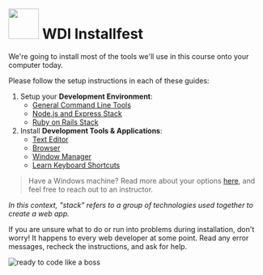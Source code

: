 # <img src="https://cloud.githubusercontent.com/assets/7833470/10423298/ea833a68-7079-11e5-84f8-0a925ab96893.png" width="60"> WDI Installfest

We're going to install most of the tools we'll use in this course onto your computer today.

Please follow the setup instructions in each of these guides:

1. Setup your **Development Environment**:
    - [General Command Line Tools](environment-setup)
    - [Node.js and Express Stack](environment-setup/node-express-stack.md)
    - [Ruby on Rails Stack](environment-setup/ruby-on-rails-stack.md)
2. Install **Development Tools & Applications**:
    - [Text Editor](mac-dev-tools/README.md#text-editor)
    - [Browser](mac-dev-tools/README.md#browser)
    - [Window Manager](mac-dev-tools/README.md#window-manager)
    - [Learn Keyboard Shortcuts](mac-dev-tools/README.md#a-word-on-keyboard-shortcuts)

> Have a Windows machine? Read more about your options [here](windows-setup), and feel free to reach out to an instructor.

*In this context, "stack" refers to a group of technologies used together to create a web app.*

If you are unsure what to do or run into problems during installation, don't worry! It happens to every web developer at some point. Read any error messages, recheck the instructions, and ask for help.

![ready to code like a boss](http://learnhtmlwithsong.com/blog/wp-content/uploads/2012/11/text-editor-learn-html-success-kid.jpg)
